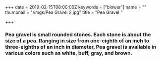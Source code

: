 +++
date = 2019-02-15T08:00:00Z
keywords = ["blower"]
name = ""
thumbnail = "/imgs/Pea Gravel 2.jpg"
title = "Pea Gravel "

+++
### **Pea gravel** is small rounded stones. Each stone is about the size of a pea. Ranging in size from one-eighth of an inch to three-eighths of an inch in diameter, Pea gravel is available in various colors such as white, buff, gray, and brown.